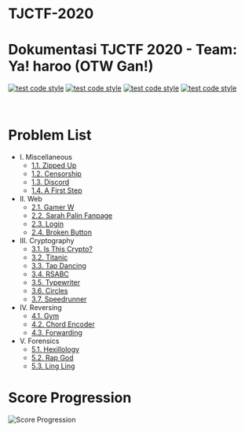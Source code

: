 # TJCTF-2020
# Dokumentasi TJCTF 2020 - Team: Ya! haroo (OTW Gan!)
[![test code style](https://img.shields.io/badge/Author-Izuru-a6e3e9)](https://github.com/IzuruSakamaki)
[![test code style](https://img.shields.io/badge/Name-Mohammad%20Ifaizul%20Hasan-00adb5)](https://github.com/IzuruSakamaki)
[![test code style](https://img.shields.io/badge/NRP-05311840000029-393e46)](https://github.com/IzuruSakamaki)
[![test code style](https://img.shields.io/badge/Lecturers-Mr.%20Ridho%20Rahman%20Hariadi,%20S.Kom.,%20M.Sc.-222831)](https://id.linkedin.com/in/ridho-rahman-hariadi-bb1402109)

<br>

# Problem List
- I. Miscellaneous
    - [1.1. Zipped Up](./Zipped-Up/README.md)
    - [1.2. Censorship](./Censorship/README.md)
    - [1.3. Discord](./Discord/README.md)
    - [1.4. A First Step](./A-First-Step/README.md)
- II. Web
    - [2.1. Gamer W](./Gamer-W/README.md)
    - [2.2. Sarah Palin Fanpage](./Sarah-Palin-Fanpage/README.md)
    - [2.3. Login](./Login/README.md)
    - [2.4. Broken Button](./Broken-Button/README.md)
- III. Cryptography
    - [3.1. Is This Crypto?](./Is-This-Crypto/README.md)
    - [3.2. Titanic](./Titanic/README.md)
    - [3.3. Tap Dancing](./Tap-Dancing/README.md)
    - [3.4. RSABC](./RSABC/README.md)
    - [3.5. Typewriter](./Typewriter/README.md)
    - [3.6. Circles](./Circles/README.md)
    - [3.7. Speedrunner](./Speedrunner/README.md)
- IV. Reversing
    - [4.1. Gym](./Gym/README.md)
    - [4.2. Chord Encoder](./Chord-Encoder/README.md)
    - [4.3. Forwarding](./Forwarding/README.md)
- V. Forensics
    - [5.1. Hexillology](./Hexillology/README.md)
    - [5.2. Rap God](./Rap-God/README.md)
    - [5.3. Ling Ling](./Ling-Ling/README.md)

# Score Progression
![Score Progression](./img/scoreProgression.jpg)
